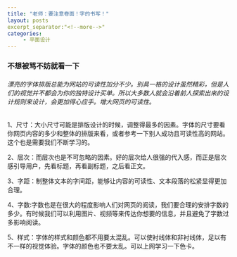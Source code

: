 ```yaml
---
title: "老师：要注意卷面！字的书写！"
layout: posts
excerpt_separator:"<!--more-->"
categories:
     - 平面设计
---
```

### 不想被骂不妨就看一下

###### 漂亮的字体排版总能为网站的可读性加分不少。别具一格的设计虽然精彩，但是人们的视觉并不都会为你的独特设计买单。所以大多数人就会沿着前人探索出来的设计规则来设计，会更加得心应手。增大网页的可读性。
1、尺寸：大小尺寸可能是排版设计的时候，调整得最多的因素。字体的尺寸要看你网页内容的多少和整体的排版来看，或者参考一下别人成功且可读性高的网站。这个也是需要我们不断学习的。

2、层次：而层次也是不可忽略的因素。好的层次给人很强的代入感，而正是层次感引导用户，先看标题，再看副标题，之后看正文。

3、字距：制整体文本的字间距，能够让内容的可读性、文本段落的松紧显得更加合理。

4、字数:字数也是在很大的程度影响人们对网页的阅读，我们要合理的安排字数的多少。有时候我们可以利用图片、视频等来传达你想要的信息，并且避免了字数过多影响阅读。

5、样式：字体的样式和颜色都不用要太混乱。可以使衬线体和非衬线体，足以有不一样的视觉体验。字体的颜色也不要太乱。可以上网学习一下色卡。
